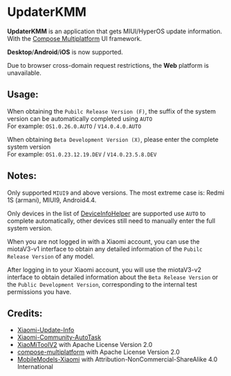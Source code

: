 # UpdaterKMM
**UpdaterKMM** is an application that gets MIUI/HyperOS update information. With the [Compose Multiplatform](https://github.com/JetBrains/compose-multiplatform) UI framework.

**Desktop**/**Android**/**iOS** is now supported.

Due to browser cross-domain request restrictions, the **Web** platform is unavailable.

## Usage:
When obtaining the `Pubilc Release Version (F)`, the suffix of the system version can be automatically completed using `AUTO`<br />For example: `OS1.0.26.0.AUTO` / `V14.0.4.0.AUTO`

When obtaining `Beta Development Version (X)`, please enter the complete system version<br />For example: `OS1.0.23.12.19.DEV` / `V14.0.23.5.8.DEV`

## Notes:
Only supported `MIUI9` and above versions. The most extreme case is: Redmi 1S (armani), MIUI9, Android4.4.

Only devices in the list of [DeviceInfoHelper](https://github.com/YuKongA/UpdaterKMM/blob/main/composeApp/src/commonMain/kotlin/data/DeviceInfoHelper.kt#L62) are supported use `AUTO` to complete automatically, other devices still need to manually enter the full system version.

When you are not logged in with a Xiaomi account, you can use the miotaV3-v1 interface to obtain any detailed information of the `Pubilc Release Version` of any model.

After logging in to your Xiaomi account, you will use the miotaV3-v2 interface to obtain detailed information about the `Beta Release Version` or the `Public Development Version`, corresponding to the internal test permissions you have.

## Credits:
- [Xiaomi-Update-Info](https://github.com/YuKongA/Xiaomi-Update-Info)
- [Xiaomi-Community-AutoTask](https://github.com/CMDQ8575/Xiaomi-Community-AutoTask)
- [XiaoMiToolV2](https://github.com/francescotescari/XiaoMiToolV2) with Apache License Version 2.0
- [compose-multiplatform](https://github.com/JetBrains/compose-multiplatform) with Apache License Version 2.0
- [MobileModels-Xiaomi](https://github.com/KHwang9883/MobileModels/blob/master/brands/xiaomi.md) with Attribution-NonCommercial-ShareAlike 4.0 International